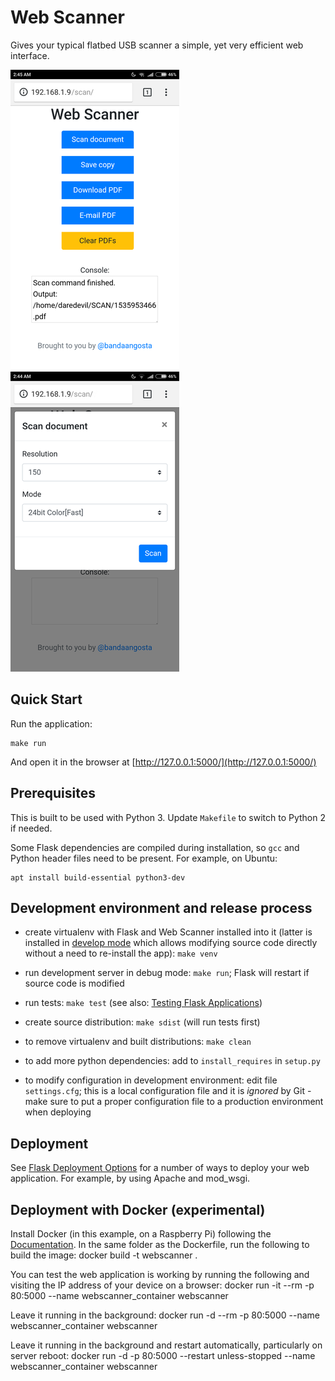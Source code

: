 # Web Scanner

Gives your typical flatbed USB scanner a simple, yet very efficient web interface.

![Screenshot](docs/main.png) ![Screenshot](docs/options.png)

## Quick Start

Run the application:

    make run

And open it in the browser at [http://127.0.0.1:5000/](http://127.0.0.1:5000/)


## Prerequisites

This is built to be used with Python 3. Update `Makefile` to switch to Python 2 if needed.

Some Flask dependencies are compiled during installation, so `gcc` and Python header files need to be present.
For example, on Ubuntu:

    apt install build-essential python3-dev


## Development environment and release process

 - create virtualenv with Flask and Web Scanner installed into it (latter is installed in
   [develop mode](http://setuptools.readthedocs.io/en/latest/setuptools.html#development-mode) which allows
   modifying source code directly without a need to re-install the app): `make venv`

 - run development server in debug mode: `make run`; Flask will restart if source code is modified

 - run tests: `make test` (see also: [Testing Flask Applications](http://flask.pocoo.org/docs/0.12/testing/))

 - create source distribution: `make sdist` (will run tests first)

 - to remove virtualenv and built distributions: `make clean`

 - to add more python dependencies: add to `install_requires` in `setup.py`

 - to modify configuration in development environment: edit file `settings.cfg`; this is a local configuration file
   and it is *ignored* by Git - make sure to put a proper configuration file to a production environment when
   deploying


## Deployment

See [Flask Deployment Options](http://flask.pocoo.org/docs/1.0/deploying/) for a number of ways to deploy your web application. For example, by using Apache and mod_wsgi.

## Deployment with Docker (experimental)

Install Docker (in this example, on a Raspberry Pi) following the [Documentation](https://docs.docker.com/install/linux/docker-ce/debian/#upgrade-docker-after-using-the-convenience-script).
In the same folder as the Dockerfile, run the following to build the image:
    docker build -t webscanner .

You can test the web application is working by running the following and visiting the IP address of your device on a browser:
    docker run -it --rm -p 80:5000 --name webscanner_container webscanner

Leave it running in the background:
    docker run -d --rm -p 80:5000 --name webscanner_container webscanner

Leave it running in the background and restart automatically, particularly on server reboot:
    docker run -d -p 80:5000 --restart unless-stopped --name webscanner_container webscanner